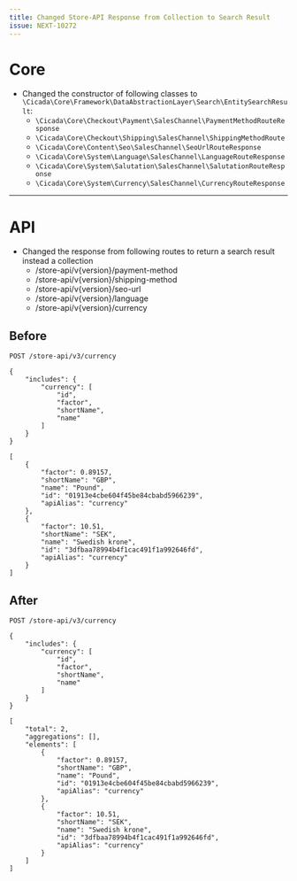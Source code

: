 ```yaml
---
title: Changed Store-API Response from Collection to Search Result
issue: NEXT-10272
---
```

# Core

*  Changed the constructor of following classes to `\Cicada\Core\Framework\DataAbstractionLayer\Search\EntitySearchResult`:
    * `\Cicada\Core\Checkout\Payment\SalesChannel\PaymentMethodRouteResponse`
    * `\Cicada\Core\Checkout\Shipping\SalesChannel\ShippingMethodRoute`
    * `\Cicada\Core\Content\Seo\SalesChannel\SeoUrlRouteResponse`
    * `\Cicada\Core\System\Language\SalesChannel\LanguageRouteResponse`
    * `\Cicada\Core\System\Salutation\SalesChannel\SalutationRouteResponse`
    * `\Cicada\Core\System\Currency\SalesChannel\CurrencyRouteResponse`
___
# API

*  Changed the response from following routes to return a search result instead a collection
    * /store-api/v{version}/payment-method
    * /store-api/v{version}/shipping-method
    * /store-api/v{version}/seo-url
    * /store-api/v{version}/language
    * /store-api/v{version}/currency

## Before

```
POST /store-api/v3/currency

{
    "includes": {
        "currency": [
            "id",
            "factor",
            "shortName",
            "name"
        ]
    }
}

[
    {
        "factor": 0.89157,
        "shortName": "GBP",
        "name": "Pound",
        "id": "01913e4cbe604f45be84cbabd5966239",
        "apiAlias": "currency"
    },
    {
        "factor": 10.51,
        "shortName": "SEK",
        "name": "Swedish krone",
        "id": "3dfbaa78994b4f1cac491f1a992646fd",
        "apiAlias": "currency"
    }
]
```

## After

```
POST /store-api/v3/currency

{
    "includes": {
        "currency": [
            "id",
            "factor",
            "shortName",
            "name"
        ]
    }
}

[
    "total": 2,
    "aggregations": [],
    "elements": [
        {
            "factor": 0.89157,
            "shortName": "GBP",
            "name": "Pound",
            "id": "01913e4cbe604f45be84cbabd5966239",
            "apiAlias": "currency"
        },
        {
            "factor": 10.51,
            "shortName": "SEK",
            "name": "Swedish krone",
            "id": "3dfbaa78994b4f1cac491f1a992646fd",
            "apiAlias": "currency"
        }
    ]
]
```

